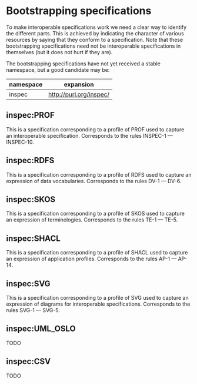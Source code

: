 # Bootstrapping specifications

To make interoperable specifications work we need a clear way to identify the different parts. This is achieved by indicating the character of various resources by saying that they conform to a specification. Note that these bootstrapping specifications need not be interoperable specifications in themselves (but it does not hurt if they are).

The bootstrapping specifications have not yet received a stable namespace, but a good candidate may be:

namespace | expansion
--- | ---
inspec | <http://purl.org/inspec/>

## inspec:PROF

This is a specification corresponding to a profile of PROF used to capture an interoperable specification. Corresponds to the rules INSPEC-1 — INSPEC-10.

## inspec:RDFS

This is a specification corresponding to a profile of RDFS used to capture an expression of data vocabularies. Corresponds to the rules DV-1 — DV-6.

## inspec:SKOS

This is a specification corresponding to a profile of SKOS used to capture an expression of terminologies. Corresponds to the rules TE-1 — TE-5.

## inspec:SHACL

This is a specification corresponding to a profile of SHACL used to capture an expression of application profiles. Corresponds to the rules AP-1 — AP-14.

## inspec:SVG

This is a specification corresponding to a profile of SVG used to capture an expression of diagrams for interoperable specifications. Corresponds to the rules SVG-1 — SVG-5.

## inspec:UML_OSLO

TODO

## inspec:CSV

TODO
